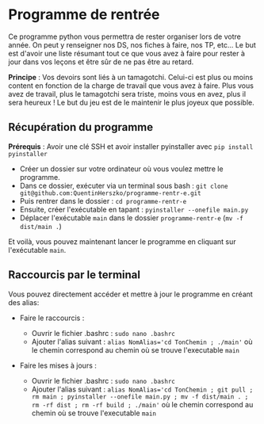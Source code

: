# Programme de rentrée

Ce programme python vous permettra de rester organiser lors de votre année. On peut y renseigner nos DS, nos fiches à faire, nos TP, etc...
Le but est d'avoir une liste résumant tout ce que vous avez à faire pour rester à jour dans vos leçons et être sûr de ne pas être au retard.

__Principe__ : Vos devoirs sont liés à un tamagotchi. Celui-ci est plus ou moins content en fonction de la charge de travail que vous avez à faire.
Plus vous avez de travail, plus le tamagotchi sera triste, moins vous en avez, plus il sera heureux ! Le but du jeu est de le maintenir le plus joyeux que possible.

## Récupération du programme

__Prérequis__ : Avoir une clé SSH et avoir installer pyinstaller avec `pip install pyinstaller`

* Créer un dossier sur votre ordinateur où vous voulez mettre le programme.
* Dans ce dossier, exécuter via un terminal sous bash : `git clone git@github.com:QuentinHerszko/programme-rentr-e.git`
* Puis rentrer dans le dossier : `cd programme-rentr-e`
* Ensuite, créer l'exécutable en tapant : `pyinstaller --onefile main.py`
* Déplacer l'exécutable `main` dans le dossier `programme-rentr-e` (`mv -f dist/main .`)

Et voilà, vous pouvez maintenant lancer le programme en cliquant sur l'exécutable `main`.

## Raccourcis par le terminal

Vous pouvez directement accéder et mettre à jour le programme en créant des alias:

* Faire le raccourcis :
  * Ouvrir le fichier .bashrc : `sudo nano .bashrc`
  * Ajouter l'alias suivant : `alias NomAlias='cd TonChemin ; ./main'` où le chemin correspond au chemin où se trouve l'executable `main`

* Faire les mises à jours :
  * Ouvrir le fichier .bashrc : `sudo nano .bashrc`
  * Ajouter l'alias suivant : `alias NomAlias='cd TonChemin ; git pull ; rm main ; pyinstaller --onefile main.py ; mv -f dist/main . ; rm -rf dist ; rm -rf build ; ./main'` où le chemin correspond au chemin où se trouve l'executable `main`